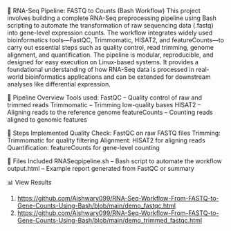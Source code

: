 🧬 RNA-Seq Pipeline: FASTQ to Counts (Bash Workflow) 
This project involves building a complete RNA-Seq preprocessing pipeline using Bash scripting to automate the transformation of raw sequencing data (.fastq) into gene-level expression counts. The workflow integrates widely used bioinformatics tools—FastQC, Trimmomatic, HISAT2, and featureCounts—to carry out essential steps such as quality control, read trimming, genome alignment, and quantification.
The pipeline is modular, reproducible, and designed for easy execution on Linux-based systems. It provides a foundational understanding of how RNA-Seq data is processed in real-world bioinformatics applications and can be extended for downstream analyses like differential expression.

📂 Pipeline Overview
Tools used:
FastQC – Quality control of raw and trimmed reads
Trimmomatic – Trimming low-quality bases
HISAT2 – Aligning reads to the reference genome
featureCounts – Counting reads aligned to genomic features

🧪 Steps Implemented
Quality Check: FastQC on raw FASTQ files
Trimming: Trimmomatic for quality filtering
Alignment: HISAT2 for aligning reads
Quantification: featureCounts for gene-level counting

📁 Files Included
RNASeqpipeline.sh – Bash script to automate the workflow
output.html – Example report generated from FastQC or summary

📊 View Results 
1. https://github.com/Aishwary099/RNA-Seq-Workflow-From-FASTQ-to-Gene-Counts-Using-Bash/blob/main/demo_fastqc.html
2. https://github.com/Aishwary099/RNA-Seq-Workflow-From-FASTQ-to-Gene-Counts-Using-Bash/blob/main/demo_trimmed_fastqc.html


